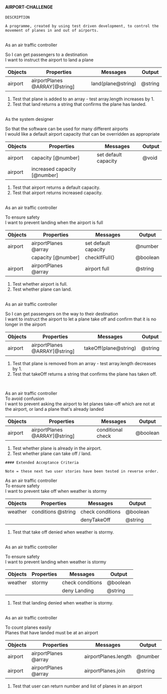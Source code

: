 #### AIRPORT-CHALLENGE
```
DESCRIPTION

A programme, created by using test driven development, to control the movement of planes in and out of airports.
```
 <br />
As an air traffic controller  

So I can get passengers to a destination   
I want to instruct the airport to land a plane


| Objects | Properties                    | Messages           | Output  |
| ------- | ----------------------------- | ------------------ | ------- |
| airport | airportPlanes @ARRAY[@string] | land(plane@string) | @string |

1. Test that plane is added to an array - test array.length increases by 1.
2. Test that land returns a string that confirms the plane has landed.

 <br />
As the system designer  

So that the software can be used for many different airports  
I would like a default airport capacity that can be overridden as appropriate

| Objects | Properties                   | Messages             | Output |
| ------- | ---------------------------- | -------------------- | ------ |
| airport | capacity [@number]           | set default capacity | @void  |
| airport | increased capacity [@number] |                      |        |

1. Test that airport returns a default capacity.
2. Test that airport returns increased capacity.

 <br />
As an air traffic controller  

To ensure safety  
I want to prevent landing when the airport is full

| Objects | Properties           | Messages             | Output   |
| ------- | -------------------- | -------------------- | -------- |
| airport | airportPlanes @array | set default capacity | @number  |
|         | capacity [@number]   | checkIfFull()        | @boolean |
| airport | airportPlanes @array | airport full         | @string  |

1. Test whether airport is full.
2. Test whether plane can land.

 <br />
As an air traffic controller  

So I can get passengers on the way to their destination  
I want to instruct the airport to let a plane take off and confirm that it is no longer in the airport

| Objects | Properties                    | Messages              | Output  |
| ------- | ----------------------------- | --------------------- | ------- |
| airport | airportPlanes @ARRAY[@string] | takeOff(plane@string) | @string |

1. Test that plane is removed from an array - test array.length decreases by 1.
2. Test that takeOff returns a string that confirms the plane has taken off.

 <br />

As an air traffic controller  
To avoid confusion  
I want to prevent asking the airport to let planes take-off which are not at the airport, or land a plane that's already landed

| Objects | Properties                    | Messages          | Output   |
| ------- | ----------------------------- | ----------------- | -------- |
| airport | airportPlanes @ARRAY[@string] | conditional check | @boolean |

1. Test whether plane is already in the airport.
2. Test whether plane can take off / land.

```
#### Extended Acceptance Criteria

Note = these next two user stories have been tested in reverse order.
```

As an air traffic controller  
To ensure safety  
I want to prevent take off when weather is stormy

| Objects | Properties         | Messages         | Output   |
| ------- | ------------------ | ---------------- | -------- |
| weather | conditions @string | check conditions | @boolean |
|         |                    | denyTakeOff      | @string  |

1. Test that take off denied when weather is stormy.

 <br />
As an air traffic controller  

To ensure safety  
I want to prevent landing when weather is stormy

| Objects | Properties | Messages         | Output   |
| ------- | ---------- | ---------------- | -------- |
| weather | stormy     | check conditions | @boolean |
|         |            | deny Landing     | @string  |

1. Test that landing denied when weather is stormy.

 <br />
As an air traffic controller  

To count planes easily  
Planes that have landed must be at an airport

| Objects | Properties           | Messages             | Output  |
| ------- | -------------------- | -------------------- | ------- |
| airport | airportPlanes @array | airportPlanes.length | @number |
| airport | airportPlanes @array | airportPlanes.join   | @string |

1. Test that user can return number and list of planes in an airport